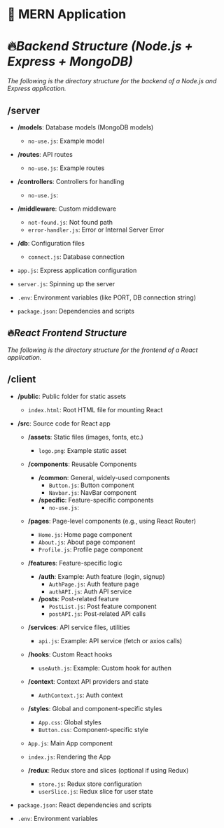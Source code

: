 
# 🚀 MERN Application
# 🔥*Backend Structure (Node.js + Express + MongoDB)*

*The following is the directory structure for the backend of a Node.js and Express application.*

## /server
- **/models**: Database models (MongoDB models)
  - `no-use.js`: Example model
  
- **/routes**: API routes
  - `no-use.js`: Example routes 
  
- **/controllers**: Controllers for handling 
  - `no-use.js`:
  
- **/middleware**: Custom middleware 
  - `not-found.js`: Not found path
  - `error-handler.js`: Error or Internal Server Error 
  
- **/db**: Configuration files
  - `connect.js`: Database connection
  
- `app.js`: Express application configuration 
  
- `server.js`: Spinning up the server
  
- `.env`: Environment variables (like PORT, DB connection string)
  
- `package.json`: Dependencies and scripts


>


## 🔥*React Frontend Structure*

*The following is the directory structure for the frontend of a React application.*

## /client
- **/public**: Public folder for static assets
  - `index.html`: Root HTML file for mounting React
  
- **/src**: Source code for React app
  - **/assets**: Static files (images, fonts, etc.)
    - `logo.png`: Example static asset
    
  - **/components**: Reusable Components
    - **/common**: General, widely-used components
      - `Button.js`: Button component
      - `Navbar.js`: NavBar component
    - **/specific**: Feature-specific components
      - `no-use.js`: 
      
  - **/pages**: Page-level components (e.g., using React Router)
    - `Home.js`: Home page component
    - `About.js`: About page component
    - `Profile.js`: Profile page component
    
  - **/features**: Feature-specific logic 
    - **/auth**: Example: Auth feature (login, signup)
      - `AuthPage.js`: Auth feature page
      - `authAPI.js`: Auth API service
    - **/posts**: Post-related feature
      - `PostList.js`: Post feature component
      - `postAPI.js`: Post-related API calls
      
  - **/services**: API service files, utilities
    - `api.js`: Example: API service (fetch or axios calls)
    
  - **/hooks**: Custom React hooks
    - `useAuth.js`: Example: Custom hook for authen
    
  - **/context**: Context API providers and state
    - `AuthContext.js`: Auth context
    
  - **/styles**: Global and component-specific styles
    - `App.css`: Global styles
    - `Button.css`: Component-specific style
    
  - `App.js`: Main App component 
  
  - `index.js`: Rendering the App
  
  - **/redux**: Redux store and slices (optional if using Redux)
    - `store.js`: Redux store configuration
    - `userSlice.js`: Redux slice for user state

- `package.json`: React dependencies and scripts
- `.env`: Environment variables

